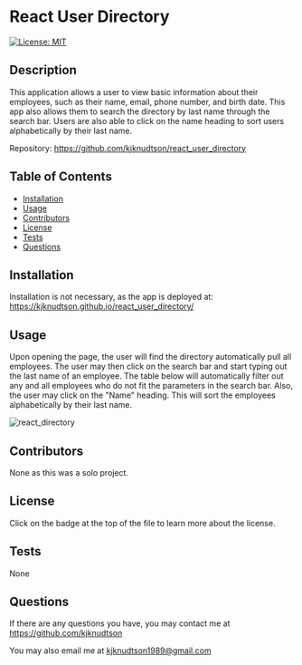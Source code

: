# React User Directory
  
  [![License: MIT](https://img.shields.io/badge/License-MIT-yellow.svg)](https://opensource.org/licenses/MIT)
  
  ## Description

  This application allows a user to view basic information about their employees, such as their name, email, phone number, and birth date.  This app also allows them to search the directory by last name through the search bar.  Users are also able to click on the name heading to sort users alphabetically by their last name.

  Repository: https://github.com/kjknudtson/react_user_directory

  ## Table of Contents

  * [Installation](#installation)
  * [Usage](#usage)
  * [Contributors](#contributors)
  * [License](#license)
  * [Tests](#tests)
  * [Questions](#questions)

  ## Installation

  Installation is not necessary, as the app is deployed at: https://kjknudtson.github.io/react_user_directory/

  ## Usage

  Upon opening the page, the user will find the directory automatically pull all employees.  The user may then click on the search bar and start typing out the last name of an employee.  The table below will automatically filter out any and all employees who do not fit the parameters in the search bar.  Also, the user may click on the "Name" heading.  This will sort the employees alphabetically by their last name.

  ![react_directory](https://user-images.githubusercontent.com/64320048/93820824-577baf80-fc23-11ea-9fa6-f3eefd544e8b.png)

  ## Contributors

  None as this was a solo project.

  ## License

  Click on the badge at the top of the file to learn more about the license.

  ## Tests

  None

  ## Questions

  If there are any questions you have, you may contact me at https://github.com/kjknudtson

  You may also email me at kjknudtson1989@gmail.com
